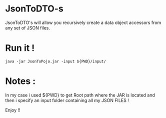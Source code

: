 # JsonToDTO-s
JsonToDTO's will allow you recursively create a data object accessors from any set of JSON files. 

# Run it !
```Shell
java -jar JsonToPojo.jar -input ${PWD}/input/
```

# Notes : 
In my case i used ${PWD} to get Root path where the JAR is located and then i specify an input folder containing all my JSON FILES !  

Enjoy !!
